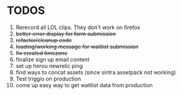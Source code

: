 # TODOS
1. Rerecord all LOL clips. They don't work on firefox
2. ~~better error display for form submission~~
3. ~~refactor/cleanup code~~
4. ~~loading/working message for waitlist submission~~
5. ~~fix created timezone~~
6. finalize sign up email content
7. set up herou newrelic ping
8. find ways to concat assets (since sintra assetpack not working)
9. Test triggio on production
10. come up easy way to get waitlist data from production